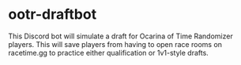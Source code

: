 # ootr-draftbot
This Discord bot will simulate a draft for Ocarina of Time Randomizer players. This will save players from having to open race rooms on racetime.gg to practice either qualification or 1v1-style drafts.
